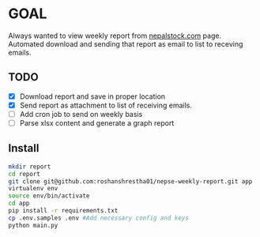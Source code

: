 # GOAL

Always wanted to view weekly report from [nepalstock.com](http://www.nepalstock.com/reports-by-category/1) page. Automated download and sending that report as email to list to receving emails.

## TODO 

- [x] Download report and save in proper location
- [x] Send report as attachment to list of receiving emails.
- [ ] Add cron job to send on weekly basis
- [ ] Parse xlsx content and generate a graph report

## Install

```bash
mkdir report
cd report
git clone git@github.com:roshanshrestha01/nepse-weekly-report.git app
virtualenv env
source env/bin/activate
cd app
pip install -r requirements.txt
cp .env.samples .env #Add necessary config and keys 
python main.py
```
